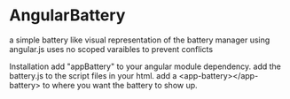 # AngularBattery
a simple battery like visual representation of the battery manager using angular.js
uses no scoped varaibles to prevent conflicts 

Installation
add "appBattery" to your angular module dependency. add the battery.js to the script files in your html. add a \<app-battery\>\</app-battery\> to where you want the battery to show up. 
